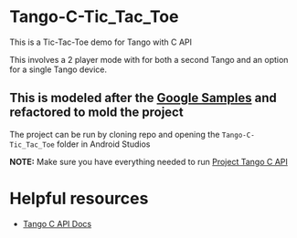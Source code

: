 # Tango-C-Tic_Tac_Toe

This is a Tic-Tac-Toe demo for Tango with C API

This involves a 2 player mode with for both a second Tango and an option for a single Tango device.

## This is modeled after the [Google Samples](https://github.com/googlesamples/tango-examples-c) and refactored to mold the project

The project can be run by cloning repo and opening the `Tango-C-Tic_Tac_Toe` folder in Android Studios

**NOTE:** Make sure you have everything needed to run [Project Tango C API](https://developers.google.com/tango/apis/c/)

# Helpful resources
* [Tango C API Docs](https://developers.google.com/tango/apis/c/reference/)
